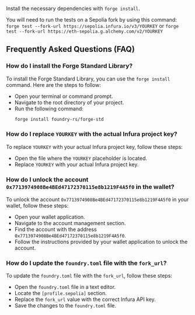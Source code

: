 Install the necessary dependencies with `forge install`.

You will need to run the tests on a Sepolia fork by using this command:
`forge test --fork-url https://sepolia.infura.io/v3/YOURKEY` or
`forge test --fork-url https://eth-sepolia.g.alchemy.com/v2/YOURKEY`

## Frequently Asked Questions (FAQ)

### How do I install the Forge Standard Library?

To install the Forge Standard Library, you can use the `forge install` command. Here are the steps to follow:

* Open your terminal or command prompt.
* Navigate to the root directory of your project.
* Run the following command:
  ```bash
  forge install foundry-rs/forge-std
  ```

### How do I replace `YOURKEY` with the actual Infura project key?

To replace `YOURKEY` with your actual Infura project key, follow these steps:

* Open the file where the `YOURKEY` placeholder is located.
* Replace `YOURKEY` with your actual Infura project key.

### How do I unlock the account `0x7713974908Be4BEd47172370115e8b1219F4A5f0` in the wallet?

To unlock the account `0x7713974908Be4BEd47172370115e8b1219F4A5f0` in your wallet, follow these steps:

* Open your wallet application.
* Navigate to the account management section.
* Find the account with the address `0x7713974908Be4BEd47172370115e8b1219F4A5f0`.
* Follow the instructions provided by your wallet application to unlock the account.

### How do I update the `foundry.toml` file with the `fork_url`?

To update the `foundry.toml` file with the `fork_url`, follow these steps:

* Open the `foundry.toml` file in a text editor.
* Locate the `[profile.sepolia]` section.
* Replace the `fork_url` value with the correct Infura API key.
* Save the changes to the `foundry.toml` file.
